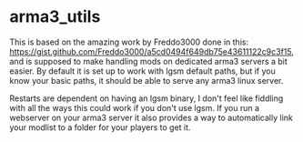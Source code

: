 # arma3_utils
This is based on the amazing work by Freddo3000 done in this: https://gist.github.com/Freddo3000/a5cd0494f649db75e43611122c9c3f15, and is supposed to make handling mods on dedicated arma3 servers a bit easier. 
By default it is set up to work with lgsm default paths, but if you know your basic paths, it should be able to serve any arma3 linux server.

Restarts are dependent on having an lgsm binary, I don't feel like fiddling with all the ways this could work if you don't use lgsm.
If you run a webserver on your arma3 server it also provides a way to automatically link your modlist to a folder for your players to get it.
